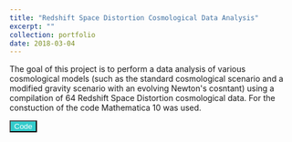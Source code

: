 ```yaml
---
title: "Redshift Space Distortion Cosmological Data Analysis"
excerpt: ""
collection: portfolio
date: 2018-03-04
---
```


The goal of this project is to perform a data analysis of various cosmological models (such as the standard cosmological scenario and a modified gravity scenario with an evolving Newton's cosntant) using a compilation of 64 Redshift Space Distortion cosmological data. For the constuction of the code Mathematica 10 was used.

<button style="background-color:#33CCCC; color:white" onclick="location.href='http://downgit.github.io/#/home?url=https://github.com/lkazantzi/growth-tomography/tree/gh-pg-short-code'" type="button"> Code </button>
